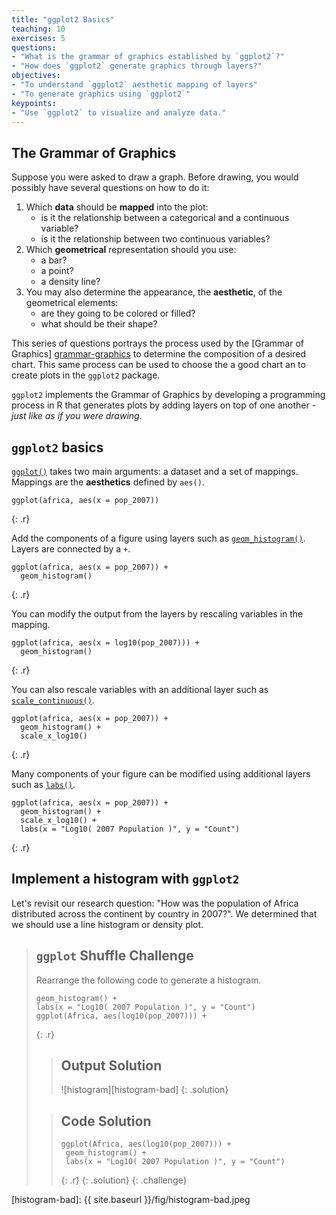 ```yaml
---
title: "ggplot2 Basics"
teaching: 10
exercises: 5
questions:
- "What is the grammar of graphics established by `ggplot2`?"
- "How does `ggplot2` generate graphics through layers?"
objectives:
- "To understand `ggplot2` aesthetic mapping of layers"
- "To generate graphics using `ggplot2`"
keypoints:
- "Use `ggplot2` to visualize and analyze data." 
---
```


## The Grammar of Graphics

Suppose you were asked to draw a graph. Before drawing, you would possibly have
several questions on how to do it:

1. Which __data__ should be __mapped__ into the plot:  
   - is it the relationship between a categorical and a continuous variable?
   - is it the relationship between two continuous variables?
2. Which __geometrical__ representation should you use: 
   - a bar? 
   - a point?
   - a density line? 
3. You may also determine the appearance, the __aesthetic__, of the geometrical
   elements: 
   - are they going to be colored or filled? 
   - what should be their shape?

This series of questions portrays the process used by the [Grammar of Graphics]
[grammar-graphics] to determine the composition of
a desired chart. This same process can be used to choose the a good chart an to 
create plots in the `ggplot2` package.

`ggplot2` implements the Grammar of Graphics by developing a programming process
in R that generates plots by adding layers on top of one another - *just like as
if you were drawing*.

## `ggplot2` basics

[`ggplot()`][ggplot] takes two main arguments: a dataset and a set of mappings.
Mappings are the __aesthetics__ defined by `aes()`.

~~~
ggplot(africa, aes(x = pop_2007))
~~~
{: .r}

Add the components of a figure using layers such as [`geom_histogram()`][hist]. 
Layers are connected by a `+`.

~~~
ggplot(africa, aes(x = pop_2007)) +
  geom_histogram()
~~~
{: .r}

You can modify the output from the layers by rescaling variables in the mapping.

~~~
ggplot(africa, aes(x = log10(pop_2007))) +
  geom_histogram()
~~~
{: .r}

You can also rescale variables with an additional layer such as
[`scale_continuous()`][scale].

~~~
ggplot(africa, aes(x = pop_2007)) +
  geom_histogram() +
  scale_x_log10()
~~~
{: .r}

Many components of your figure can be modified using additional layers such as
[`labs()`][labs].

~~~
ggplot(africa, aes(x = pop_2007)) +
  geom_histogram() +
  scale_x_log10() +
  labs(x = "Log10( 2007 Population )", y = "Count")
~~~
{: .r}

## Implement a histogram with `ggplot2` 

Let's revisit our research question: "How was the population of Africa
distributed across the continent by country in 2007?". We determined that we
should use a line histogram or density plot.

> ## `ggplot` Shuffle Challenge
>
> Rearrange the following code to generate a histogram.
>
> ~~~
> geom_histogram() +
> labs(x = "Log10( 2007 Population )", y = "Count") 
> ggplot(Africa, aes(log10(pop_2007))) +
> ~~~
> {: .r}
>
> > ## Output Solution
> >
> > ![histogram][histogram-bad]
> {: .solution}
>
> > ## Code Solution
> >
> > ~~~
> > ggplot(Africa, aes(log10(pop_2007))) +
> >  geom_histogram() +
> >  labs(x = "Log10( 2007 Population )", y = "Count")
> > ~~~
> > {: .r}
> {: .solution}
{: .challenge}

[grammar-graphics]: http://www.springer.com/us/book/9780387245447
[ggplot]: http://docs.ggplot2.org/current/ggplot.html
[hist]: http://docs.ggplot2.org/current/geom_histogram.html
[scale]: http://docs.ggplot2.org/current/scale_continuous.html
[labs]: http://docs.ggplot2.org/current/labs.html
[histogram-bad]: {{ site.baseurl }}/fig/histogram-bad.jpeg
